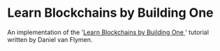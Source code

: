 # Learn Blockchains by Building One
An implementation of the '[Learn Blockchains by Building One
](https://hackernoon.com/learn-blockchains-by-building-one-117428612f46)' tutorial written by Daniel van Flymen.